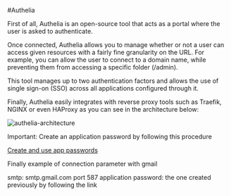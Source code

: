 #Authelia

First of all, Authelia is an open-source tool that acts as a portal where the user is asked to authenticate.

Once connected, Authelia allows you to manage whether or not a user can access given resources with a fairly fine granularity on the URL. For example, you can allow the user to connect to a domain name, while preventing them from accessing a specific folder (/admin).

This tool manages up to two authentication factors and allows the use of single sign-on (SSO) across all applications configured through it.

Finally, Authelia easily integrates with reverse proxy tools such as Traefik, NGINX or even HAProxy as you can see in the architecture below:

![authelia-architecture](https://user-images.githubusercontent.com/64525827/105358641-b9125180-5bf6-11eb-929c-4eb7131d5a84.png)


Important: Create an application password by following this procedure  

[Create and use app passwords](https://support.google.com/mail/answer/185833?hl=en)

Finally example of connection parameter with gmail

smtp: smtp.gmail.com
port 587
application password: the one created previously by following the link